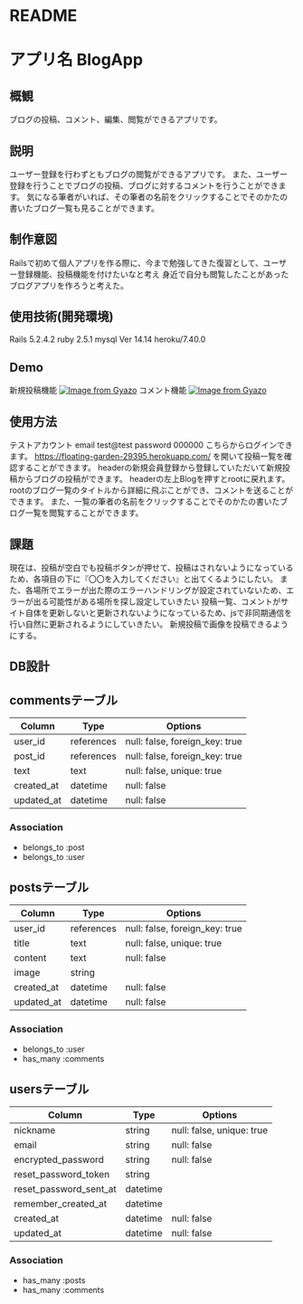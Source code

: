 # README
アプリ名
BlogApp
====

## 概観
  ブログの投稿、コメント、編集、閲覧ができるアプリです。

## 説明
  ユーザー登録を行わずともブログの閲覧ができるアプリです。
  また、ユーザー登録を行うことでブログの投稿、ブログに対するコメントを行うことができます。
  気になる筆者がいれば、その筆者の名前をクリックすることでそのかたの書いたブログ一覧も見ることができます。
  
## 制作意図
  Railsで初めて個人アプリを作る際に、今まで勉強してきた復習として、ユーザー登録機能、投稿機能を付けたいなと考え
  身近で自分も閲覧したことがあったブログアプリを作ろうと考えた。
  
## 使用技術(開発環境)
  Rails 5.2.4.2
  ruby 2.5.1
  mysql  Ver 14.14
  heroku/7.40.0

## Demo
新規投稿機能
[![Image from Gyazo](https://i.gyazo.com/8357fd817bb3d2b91569ea06bdfd9029.gif)](https://gyazo.com/8357fd817bb3d2b91569ea06bdfd9029)
コメント機能
[![Image from Gyazo](https://i.gyazo.com/ec79e5da08ed26be14709637730da40a.gif)](https://gyazo.com/ec79e5da08ed26be14709637730da40a)


## 使用方法
 テストアカウント    email  test@test  password   000000  こちらからログインできます。
  https://floating-garden-29395.herokuapp.com/
  を開いて投稿一覧を確認することができます。
  headerの新規会員登録から登録していただいて新規投稿からブログの投稿ができます。
  headerの左上Blogを押すとrootに戻れます。
  rootのブログ一覧のタイトルから詳細に飛ぶことができ、コメントを送ることができます。
  また、一覧の筆者の名前をクリックすることでそのかたの書いたブログ一覧を閲覧することができます。

## 課題
  現在は、投稿が空白でも投稿ボタンが押せて、投稿はされないようになっているため、各項目の下に『〇〇を入力してください』と出てくるようにしたい。
  また、各場所でエラーが出た際のエラーハンドリングが設定されていないため、エラーが出る可能性がある場所を探し設定していきたい
  投稿一覧、コメントがサイト自体を更新しないと更新されないようになっているため、jsで非同期通信を行い自然に更新されるようにしていきたい。
  新規投稿で画像を投稿できるようにする。
  
## DB設計
  ## commentsテーブル

  |Column|Type|Options|
  |------|----|-------|
  |user_id|references|null: false, foreign_key: true|
  |post_id|references|null: false, foreign_key: true|
  |text|text|null: false, unique: true|
  |created_at|datetime |null: false|
  |updated_at|datetime |null: false|

  ### Association
  - belongs_to :post
  - belongs_to :user

  ## postsテーブル

  |Column|Type|Options|
  |------|----|-------|
  |user_id|references|null: false, foreign_key: true|
  |title|text|null: false, unique: true|
  |content|text|null: false|
  |image|string|
  |created_at|datetime |null: false|
  |updated_at|datetime |null: false|

  ### Association
  - belongs_to :user
  - has_many   :comments
  
  ## usersテーブル

  |Column|Type|Options|
  |------|----|-------|
  |nickname|string|null: false, unique: true|
  |email|string|null: false|
  |encrypted_password|string|null: false|
  |reset_password_token|string|
  |reset_password_sent_at|datetime |
  |remember_created_at|datetime |
  |created_at|datetime |null: false|
  |updated_at|datetime |null: false|
  
  ### Association
  - has_many :posts
  - has_many :comments
